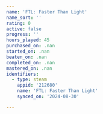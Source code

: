 ```yaml
---
name: 'FTL: Faster Than Light'
name_sort: ''
rating: 0
active: false
progress: ''
hours_played: 45
purchased_on: .nan
started_on: .nan
beaten_on: .nan
completed_on: .nan
mastered_on: .nan
identifiers:
  - type: steam
    appid: '212680'
    name: 'FTL: Faster Than Light'
    synced_on: '2024-08-30'

---
```

